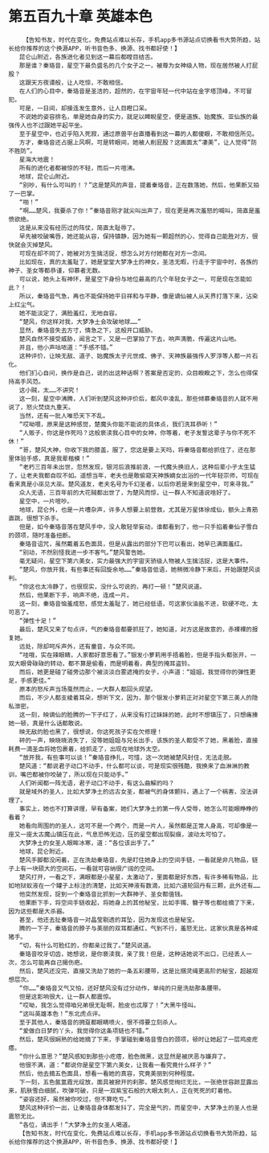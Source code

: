 # 第五百九十章 英雄本色
        【告知书友，时代在变化，免费站点难以长存，手机app多书源站点切换看书大势所趋，站长给你推荐的这个换源APP，听书音色多、换源、找书都好使！】
       昆仑山附近，各族进化者见到这一幕后都瞠目结舌。
       那是谁？秦珞音，星空下最负盛名的几个女子之一，被尊为女神级人物，现在居然被人打屁股？
       这跟天方夜谭般，让人吃惊，不敢相信。
       在人们的心目中，秦珞音是圣洁的，超然的，在宇宙年轻一代中站在金字塔顶峰，不可冒犯。
       可是，一日间，却接连发生意外，让人目瞪口呆。
       不说她的姿容排名，单是她自身的实力，就足以睥睨星空，便是道族、始魔族、亚仙族的最强传人也不过跟她平起平坐。
       至于星空中，也近乎陷入死寂，通过原兽平台直播看到这一幕的人都傻眼，不敢相信所见。
       方才，秦珞音还占据上风啊，可是转眼间，她被人削屁股？这画面太“凄美”，让人觉得“防不胜防”。
       星海大地震！
       所有的进化者都被惊的不轻，而后一片喧沸。
       地球，昆仑山附近。
       “别吵，有什么可叫的！？”这是楚风的声音，提着秦珞音，正在数落她，然后，他果断又拍了一巴掌。
       “啪！”
       “啊……楚风，我要杀了你！”秦珞音刚才就尖叫出声了，现在更是再次羞怒的喊叫，简直是羞愤欲绝。
       这是从来没有经历过的阵仗，简直太耻辱了。
       早先被咬破嘴唇，她还能从容，保持镇静，因为她有一颗超然的心，觉得自己能胜对方，很快就会灭掉楚风。
       可现在却不同了，她被对方生擒活捉，想怎么对方付她都在对方一念间。
       比如现在，真的太羞耻了，她是堂堂大梦净土的神女，圣洁无暇，行走于宇宙中时，各族的神子、圣女等都恭谨，仰慕者无数。
       可以说，她头上有神环，是星空下身份与地位最高的几个年轻女子之一，可是现在怎能如此？！
       所以，秦珞音气急，再也不能保持她平日祥和与平静，像是谪仙被人从天界打落下来，沾染上红尘气。
       她不能淡定了，满脸羞红，无地自容。
       “楚风，你这样对我，大梦净土会攻破地球……”
       显然，秦珞音失去方寸，情急之下，这般开口威胁。
       楚风自然不接受威胁，闻言之下，又是一巴掌拍了下去，响声清脆，传遍这片山地。
       并且，他小声咕哝道：“手感不错。”
       这种评价，让映无敌、道子、始魔族太子元世成、佛子、天神族最强传人罗浮等人都一片石化。
       他们扪心自问，换作是自己，说的出这种话啊？答案是否定的，众目睽睽之下，怎么也得保持高手风范。
       这小贼，太……不讲究！
       这一刻，星空中沸腾，人们听到楚风这种评价后，都风中凌乱，那些倾慕秦珞音的人就不用说了，怒火焚烧九重天。
       当然，还有一批人唯恐天下不乱。
       “哎呦喂，原来是这种感觉，楚魔头你能不能说的具体点，我们洗耳恭听！”
       “人贩子，你这是作死吗？这般亵渎我心目中的女神，你等着，老子发誓这辈子与你不死不休！”
       “哥，楚风大神，你收下我的膝盖，服了，您这是要上天吗，将秦珞音都给抓住了，还在那里体验手感，真是我辈楷模！”
       “老朽三百年未出世，忽然发现，银河后浪推前浪，一代魔头换旧人，这种后辈小子太生猛了，让老夫我都自叹不如。遥想当年，老夫也是敢偷窥天神族嫡女出浴的一代年轻宗师，可现在看来真是小巫见大巫。楚风道友，老夫名号为千幻圣者，以后你若是来到星空中，可来寻我。”
       众人无语，三百年前的大花贼都出世了，为楚风而惊，让一群人不知道说啥好了。
       星空中，一片喧吵。
       地球，昆仑外，也是一片嘈杂声，许多人想要上前营救，尤其是万星体徐成仙，额头上青筋直跳，很想下杀手。
       但是，如今秦珞音落在楚风手中，没人敢轻举妄动，谁都看到了，他一只手掐着秦仙子雪白的颈项，随时准备扭断。
       秦珞音诅咒，虽然戴着五色面具，但是从露出的部分下巴可以看出，她早已满面羞红。
       “别动，不然别怪我进一步不客气。”楚风警告她。
       毫无疑问，星空下第六美女，实力最强大的宇宙天骄级人物被人生擒活捉，这是大事件。
       “楚风，你放开我，有些事还有回旋余地……”秦珞音低语，她稍微冷静下来后，开始跟楚风谈判。
       “你这也太冷静了，也很现实，没什么可说的，再打一顿！”楚风说道。
       然后，他果断下手，响声不绝，连成一片。
       这一刻，秦珞音恼羞成怒，感觉太羞耻了，她已经低语，可这家伙油盐不进，软硬不吃，太可恶了。
       “弹性十足！”
       最后，楚风又来了句点评，气的秦珞音都要抓狂了，她知道，对方这是故意的，赤裸裸的报复她。
       远处，除却呵斥声外，还有童音，与众不同。
       “哇哦，实在辣眼睛，人家都好意思看了。”银发小萝莉用手捂着脸，但是手指头都张开，一双大眼骨碌碌的转动，都不算是偷看，而是明着看，典型的掩耳盗铃。
       而后，她更是碰了碰旁边那个被淡淡白雾遮掩的女子，小声道：“姐姐，我觉得你的弹性更足，手感更佳。”
       原本的怒斥声当场戛然而止，一大群人都回头观望。
       而后，不少人都支棱着耳朵，想听下文，因为，那个银发小萝莉正对对星空下第三美人的隐私泄密。
       这一刻，映谪仙的脸腾的一下子红了，从来没有打过妹妹的她，此时不想镇压了，只想痛揍她一顿，真是什么话都敢说。
       映无敌的脸也黑了，很想说，你这死孩子实在欠修理！
       砰的一声，映晓晓消失了，没等她姐姐与兄长出手，该族的圣人都受不了她，黑着脸，直接耗费一滴圣血将她包裹着，给抓走了，出现在地球外太空。
       “放开我，有些事可以谈！”秦珞音挣扎，可惜，这一次她被楚风封住，无法走脱。
       楚风道：“都说君子动口不动手，什么都可以谈，可是现实很残酷，我换来了血淋淋的教训，嘴巴都被你咬破了，所以现在只能动手。”
       人们听闻都一阵无语，君子动口不动手，有这么曲解的吗？
       就是域外的圣人，比如大梦净土的远古女圣，都被气的身体颤抖，遇上了一个祸害，没法讲理了。
       事实上，她也不打算讲理，早有备案，她们大梦净土的第一传人受辱，她怎么可能眼睁睁的看着？
       她看向周围的的圣人，这可不是一个两个，而是一片人，虽然都是正常人身高，可却像是一座又一座太古魔山镇压在此，气息恐怖无边，压的星空都出现裂痕，波动太可怕了。
       大梦净土的女圣人眼眸冰寒，道：“各位该出手了。”
       地球，昆仑附近。
       楚风手脚都没闲着，正在洗劫秦珞音，先是盯住她身上的空间手链，一看就是非凡物品，链子上有一块硕大的空间石，一看就可容纳很广阔的空间。
       楚风打开，一看之下，满眼都是小星星，太激动了，里面都是好东西，有许多稀有物品，比如地狱蚁液在一个罐子上标注的清楚，比如天神液有数滴，比如六道轮回丹有三颗，此外还有……
       他突然发现，捉到一个秦珞音比抓到一大群神子、圣女都值钱。
       他果断下手，将空间手链收起，将她身上的其他秘宝，比如手镯、簪子等也都给摘了下来，因为这些都是大杀器。
       甚至，他还去扯秦珞音一对晶莹剔透的耳坠，因为发现这也是秘宝。
       腾的一下子，秦珞音的脖子与美丽的双耳都通红，气到不行，羞怒无比，这家伙真是各种咸猪手。
       “切，有什么可脸红的，你都亲过我了。”楚风说道。
       秦珞音咬牙切齿，她想说，是你亵渎我，亲了我！但是，这种话她说不出口，已经丢人一次，怎么可能再自己揭伤疤。
       然后，楚风还没完，直接又洗劫了她的一条五彩腰带，这是比捆灵绳更高阶的秘宝，超越观想层次。
       “你……”秦珞音又气又怕，还好楚风没有过分动作，单纯的只是洗劫那条腰带。
       但是这影响很大，让一群人都震惊。
       “哎呦，我怎么觉得咱兄弟很无耻啊，脸皮也忒厚了！”大黑牛怪叫。
       “这叫英雄本色！”东北虎点评。
       至于其他人，秦珞音的拥趸都眼睛喷火，恨不得要立刻杀人。
       “爱做白日梦的丫头，我觉得你这条项链也不错。”
       然后，楚风很娴熟的给她摘了下来，手掌碰到秦珞音雪白的颈项，顿时让她起了一层鸡皮疙瘩。
       “你什么意思？”楚风感知到那些小疙瘩，脸色微黑，这显然是被厌恶与嫌弃了。
       他很不满，道：“都说你是星空下第六美女，让我看一看究竟什么样子？”
       然后，他去摘五色面具，想看一看她的真容，究竟美丽到何种程度。
       下一刻，五色氤氲霞光绽放，面具被掀开的刹那，楚风感觉绚烂无比，一张绝世容颜显露出来，肌肤雪白细腻，吹弹可破，只是一双紫宝石般的大眼太刺人，正在死死的盯着他。
       “姿容还好，虽然被你咬过，但不算吃亏。”
       楚风这种评价一出，让秦珞音身体都发抖了，完全是气的，而星空中，大梦净土的圣人也是震怒无比。
       “各位，请出手！”大梦净土的女圣人喝道。
       【告知书友，时代在变化，免费站点难以长存，手机app多书源站点切换看书大势所趋，站长给你推荐的这个换源APP，听书音色多、换源、找书都好使！】